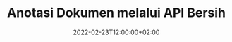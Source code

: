 ---
############################# Static ############################
layout: "product"
date: 2022-02-23T12:00:00+02:00
draft: false

product: "Annotation"
product_tag: "annotation"
platform: "Net"
platform_tag: "net"

############################# Head ############################
head_title: "API Anotasi Dokumen Bersih | Lihat & Anotasi PDF Word Excel Imej PPTX"
head_description: "API Anotasi Dokumen Bersih. Lihat, teg, komen & anotasi PDF Word DOCX, Excel XLSX, PPTX, EML EMLX, VSS VSD, OTP, CAD & format fail imej."

############################# Header ##########################
title: "Anotasi Dokumen melalui API Bersih"
description: "Bina Aplikasi Bersih dengan keupayaan untuk Melihat & Menganotasi PDF, HTML, MS Office dan format dokumen lain tanpa memasang sebarang perisian luaran."
button:
    enable: true
    icon: "fas fa-arrow-down"
    label: "Muat turun Percubaan Percuma"
    link: "https://downloads.groupdocs.com/annotation/net"

############################# SubMenu #########################
submenu:
    enable: true
    
    left:
        img_alt: "GroupDocs.Annotation for Net"
        image: "https://www.groupdocs.cloud/templates/groupdocs/images/product-logos/groupdocs-annotation-net.png"
        product: "GroupDocs.Annotation"
        platform: "Net"

    middle:
        button:
            # button loop
            - link: "#features"
              text: "ciri-ciri"

            # button loop
            - link: "https://products.groupdocs.app/annotation"
              text: "Demo Langsung"

            # button loop
            - link: "https://purchase.groupdocs.com/pricing/annotation/net"
              text: "penentuan harga"

    right:
        link_download: "https://downloads.groupdocs.com/annotation"
        link_learn: "https://docs.groupdocs.com/annotation/net/"
        link_buy: "https://purchase.groupdocs.com"

############################# Overview ############################
overview:
    enable: true
    content: |
      GroupDocs.Annotation Net API ialah produk yang membolehkan anda bekerja dengan anotasi dalam dokumen pada platform dan sistem pengendalian yang berbeza, seperti Android, MacOS, Linux, Windows. GroupDocs.Annotation menyediakan perpustakaan dengan API ringkas yang memberikan banyak kelebihan: contohnya, jika anda perlu merahsiakan data atau memilih berapa banyak kuasa yang anda perlukan untuk bekerja dengan pustaka, atau menukar sebahagian kerja dengan anotasi, perpustakaan sangat ringan dan fleksibel.

      GroupDocs.Anotasi untuk API Bersih membolehkan anda bekerja dengan jenis anotasi yang berbeza, yang termasuk: Teks, Garis Poli, Kawasan, Garis Bawah, Titik, Tera Air, Anak panah, Ellipse, Penggantian Teks, Jarak, Medan Teks, Redaksi Sumber dll. Dan menyokong kebanyakan format dokumen popular seperti: PDF, HTML, Microsoft Office Word, hamparan Excel, persembahan PowerPoint, Visio, e-mel Outlook, imej, metafail, lukisan CAD dan pelbagai format lain. API menyediakan keupayaan untuk mendapatkan lakaran kecil halaman dokumen dan menyokong pengimportan dan pengeksportan anotasi ke dan daripada fail PDF.

      Menggunakan perpustakaan, anda boleh menambah, mengedit, mengekstrak dan memadam anotasi daripada dokumen, memutar dokumen, menukar penyelesaian imej kecil dan ini bukan senarai lengkap semua kemungkinan. Ia juga menawarkan set lengkap objek data untuk menyesuaikan sifat anotasi mengikut keperluan anda dalam semua format dokumen yang disokong.

      Bekerja dengan GroupDocs.Annotation for Net API adalah sangat mudah dan hanya terdiri daripada beberapa langkah asas. Pada mulanya anda perlu menyediakan lesen, kemudian pilih fail yang anda ingin kerjakan, kemudian manipulasi entah bagaimana dengan anotasi dokumen (padam/edit/ekstrak/padam) dan simpan hasilnya. Untuk maklumat lanjut sila lihat dokumentasi produk atau set contoh kami.
      
      GroupDocs.Annotation sentiasa dikemas kini dan menyediakan sokongan untuk pelanggannya, anda sentiasa dialu-alukan untuk bertanya kepada kami soalan atau menghantar idea anda atau memberitahu kami tentang keperluan anda untuk sesuatu yang baharu dan kami dengan senang hati akan melaksanakannya dalam versi baharu kami.
    tabs:
      enable: true
      
      ## TAB ONE ##
      tab_one:
        description: |
          Berikut ialah gambaran keseluruhan GroupDocs.Annotation for Net:
      
        right:
          enable: true
          icon: "fab fa-html5"
          title:  Gambaran keseluruhan
          content: |
            * Tambah Anotasi
            * Eksport Anotasi 
            * Import Anotasi
            * Komen Berdasarkan Balas
            * Keserasian Anotasi
      
      ## TAB TWO ##
      tab_two:
        description: |
          GroupDocs.Annotation for Net menyokong semua [format fail dokumen] (https://docs.groupdocs.com/annotation/Net/supported-document-formats/) termasuk: Microsoft Office, PDF, imej dan banyak lagi.

        left:
          enable: true
          table:
            # table loop
            - title: "Microsoft Office Formats"
              content: |
                * **Word**: [DOC](/annotation/net/doc/), [DOCX](/annotation/net/docx/), [DOCM](/annotation/net/docm/), [DOT](/annotation/net/dot/), [DOTX](/annotation/net/dotx/), [RTF](/annotation/net/rtf/)
                * **Excel**: [XLS](/annotation/net/xls/), [XLSX](/annotation/net/xlsx/), [XLSB](/annotation/net/xlsb/), [XLSM](/annotation/net/xlsm/)
                * **PowerPoint**: [PPT](/annotation/net/ppt/), [PPTX](/annotation/net/pptx/), [PPS](/annotation/net/pps/), [PPSX](/annotation/net/ppsx/), [POTM](/annotation/net/potm/), [POTX](/annotation/net/potx/), [PPSM](/annotation/net/ppsm/), [PPTM](/annotation/net/pptm/), [WMF](/annotation/net/wmf/), [EMF](/annotation/net/emf/)
                * **Outlook**: [EML](/annotation/net/eml/), [EMLX](/annotation/net/emlx/), [MSG](/annotation/net/msg/)
                * **Visio**: [VSS](/annotation/net/vss/), [VST](/annotation/net/vst/), [VSD](/annotation/net/vsd/), [VSDX](/annotation/net/vsdx/), [VSX](/annotation/net/vsx/)

        right:
          enable: true
          table:
            # table loop
            - title: "Other Formats"
              content: |
                * **Portable**: [PDF](/annotation/net/pdf/) (PDF/A-1a, PDF/A-1b, PDF/A-2a)
                * **OpenDocument**: [ODT](/annotation/net/odt/), [ODS](/annotation/net/ods/), [ODP](/annotation/net/odp/)
                * **Images**: [BMP](/annotation/net/bmp/), [JPG](/annotation/net/jpg/), [JPEG](/annotation/net/jpeg/), [TIFF](/annotation/net/tiff/), [TIF](/annotation/net/tif/), [PNG](/annotation/net/png/), [GIF](/annotation/net/gif/), [DCM](/annotation/net/dcm/), [DICOM](/annotation/net/dicom/)
                * **AutoCAD**: [DWG](/annotation/net/dwg/), [DXF](/annotation/net/dxf/), [CAD](/annotation/net/cad/)
                * **Other**: [HTM](/annotation/net/htm/), [HTML](/annotation/net/html/), [CSV](/annotation/net/csv/), [DJVU](/annotation/net/djvu/), [OTP](/annotation/net/otp/), [OTT](/annotation/net/ott/)

      ## TAB THREE ##
      tab_three:
        description: |
          GroupDocs.Annotation for Net menyokong Sistem Operasi, Rangka Kerja & Pengurus Pakej berikut:
        
        left:
          enable: true
          table:
            # table loop
            - icon: "fab fa-windows"
              title:  Sistem operasi
              content: |
                * Windows Desktop (x86 & x64)
                * Windows Server (x86 & x64)
                * Windows Azure
                * Linux
                * MacOS

            # table loop
            - icon: "fas fa-code"
              title:  Rangka Kerja yang Disokong
              content: |
                * .NET Standard 2.0
                * .NET Framework 2.0 or higher
                * .NET Core 2.0 or higher
                * Mono Framework 1.2 or higher

        right:
          enable: true
          table:
            # table loop
            - icon: "fas fa-box"
              title:  Pengurus Pakej
              content: |
                * NuGet
            
            # table loop
            - icon: "fas fa-tools"
              title:  Persekitaran Pembangunan
              content: |
                * Microsoft Visual Studio
                * Xamarin.Android
                * Xamarin.IOS
                * Xamarin.Mac
                * MonoDevelop

############################# Features ############################
features:
    enable: true
    title: GroupDocs.Anotasi untuk Ciri Bersih

    feature:
      # feature loop
      - icon: "fas fa-copy"
        link: "https://docs.groupdocs.com/annotation/net/basic-usage/"
        content: Tambah, Edit & Alih Keluar Anotasi dan Balasan

      # feature loop
      - icon: "fas fa-eye"
        link: "https://docs.groupdocs.com/annotation/net/export-annotations/"
        content: Eksport Anotasi ke Dokumen

      # feature loop
      - icon: "fas fa-bolt"
        link: "https://docs.groupdocs.com/annotation/net/evaluation-limitations-and-licensing-of-groupdocs-annotation/"
        content: Lesen Bermeter – Pengebilan Terkawal dengan Membayar Mengikut Penggunaan API
      
      # feature loop
      - icon: "fas fa-code"
        link: "https://docs.groupdocs.com/annotation/net/extract-annotations-from-document/"
        content: Panggilan Fungsi Tunggal untuk Mengambil Semua Anotasi Dokumen

      # feature loop
      - icon: "fas fa-cloud"
        link: "https://docs.groupdocs.com/annotation/net/add-point-annotation/"
        content: Berikan Nilai kepada Anotasi Mata atau Alihkan Nilai Mata Sedia Ada

      # feature loop
      - icon: "fas fa-remove-format"
        link: "https://docs.groupdocs.com/annotation/net/add-link-annotation/"
        content: Tambahkan Anotasi Pautan pada Slaid PDF, Word & PowerPoint

      # feature loop
      - icon: "fas fa-comment-slash"
        link: "https://docs.groupdocs.com/annotation/net/basic-usage/"
        content: Tetapkan Warna Latar Belakang Anotasi atau Alih Keluar semua Anotasi daripada Dokumen

      # feature loop
      - icon: "fas fa-border-all"
        link: "https://docs.groupdocs.com/annotation/net/generate-document-pages-preview/"
        content: Anotasi fail PDF dengan Ketepatan – Dapatkan Perwakilan Imej Dokumen PDF & Pratonton Halaman Cache

      # feature loop
      - icon: "fas fa-wrench"
        link: "https://docs.groupdocs.com/annotation/net/import-annotations/"
        content: Dapatkan Koordinat Teks Anotasi Teks dalam Perwakilan Imej Dokumen

      # feature loop
      - icon: "fas fa-columns"
        link: "https://docs.groupdocs.com/annotation/net/add-area-annotation/"
        content: Pautkan Komen Pengguna ke Anotasi Kawasan & Sokongan untuk Komen Bersarang

      # feature loop
      - icon: "fas fa-file-word"
        link: "https://docs.groupdocs.com/annotation/net/add-arrow-annotation/"
        content: Gunakan Anotasi Anak Panah untuk menunjuk ke Kandungan Tertentu

      # feature loop
      - icon: "fas fa-envelope"
        link: "https://docs.groupdocs.com/annotation/net/add-distance-annotation/"
        content: Gunakan Anotasi Jarak untuk Melukis Garisan yang Mewakili Jarak antara Objek

      # feature loop
      - icon: "fas fa-print"
        link: "https://docs.groupdocs.com/annotation/net/add-point-annotation/"
        content: Anotasi berasaskan titik bahawa apabila Diklik Menimbulkan Tetingkap untuk Menambah Komen

      # feature loop
      - icon: "fas fa-file-archive"
        link: "https://docs.groupdocs.com/annotation/net/add-polyline-annotation/"
        content: Buat Urutan Bersambung Segmen Baris Dibuat sebagai Anotasi Poliline

      # feature loop
      - icon: "fas fa-lock"
        link: "https://docs.groupdocs.com/annotation/net/add-ellipse-annotation/"
        content: Buat Segmen Garis Lurus, Segmen Arka atau gabungan kedua-duanya

      # feature loop
      - icon: "fas fa-file-code"
        link: "https://docs.groupdocs.com/annotation/net/add-area-annotation/"
        content: Tandai Kawasan Dokumen yang Dicadangkan untuk Redaksi
      
      # feature loop
      - icon: "fas fa-fill-drip"
        link: "https://docs.groupdocs.com/annotation/net/add-image-annotation/"
        content: Tambahkan Anotasi Imej pada PDF, Diagram, Word, Excel, Persembahan & Imej

      # feature loop
      - icon: "fas fa-file-excel"
        link: "https://docs.groupdocs.com/annotation/net/add-annotation-to-the-document/"
        content: Tambah Medan Teks & Setem berasaskan Teks atau Tera Air dalam Dokumen

      # feature loop
      - icon: "fas fa-heading"
        link: "https://docs.groupdocs.com/annotation/net/add-annotation-to-the-document/"
        content: Tekan, Gariskan atau Gantikan Teks Tertentu dalam Dokumen

      # feature loop
      - icon: "fas fa-project-diagram"
        link: "https://docs.groupdocs.com/annotation/net/update-annotations/"
        content: Ubah saiz Anotasi dengan menetapkan Parameter Tinggi & Lebar baharu

      # feature loop
      - icon: "fas fa-cube"
        link: "https://docs.groupdocs.com/annotation/net/generate-document-pages-preview/"
        content: Dapatkan Imej Kecil Halaman Dokumen. Urus Pelbagai Dokumen Beranotasi untuk Imej & Gambar rajah

      # feature loop
      - icon: "fab fa-uncharted"
        link: "https://docs.groupdocs.com/annotation/net/export-annotations/"
        content: Eksport Anotasi ke & Bekerja dengan fail TIFF Berbilang halaman
  
      # feature loop
      - icon: "fab fa-uncharted"
        link: "https://docs.groupdocs.com/annotation/net/add-watermark-annotation/"
        content: Laraskan Penjajaran Menegak dan Mendatar untuk Anotasi Tera Air
  
      # feature loop
      - icon: "fab fa-uncharted"
        link: "https://docs.groupdocs.com/annotation/net/add-text-field-annotation/"
        content: Tambah Penjajaran Mendatar Teks untuk Medan Teks

      # feature loop
      - icon: "fab fa-uncharted"
        link: "https://docs.groupdocs.com/annotation/net/document-text-info/"
        content: Dapatkan maklumat tentang baris teks dokumen (teks, lebar, tinggi, inden)

    more_feature:
      # more_feature_loop
      - title: Sokongan untuk Pelbagai Jenis Anotasi
        content: |
          GroupDocs.Annotation for .NET membolehkan anda bekerja dengan pelbagai jenis anotasi. Ini memberikan kebebasan dan kemudahan komunikasi sambil bekerjasama dengan pasukan anda dalam tugasan. Anda boleh menggunakan anotasi, seperti, anotasi kawasan (tanda kawasan sebagai segi empat tepat dan tambahkan nota padanya), anotasi titik (lekatkan ulasan pada mana-mana titik dalam dokumen), anotasi teks (tambah ulasan pada teks yang dipilih), potong/garis bawah anotasi ( digunakan pada perenggan), anotasi polyline (lukis bentuk dan garisan bebas), anotasi anak panah (penunjuk anak panah dengan ulasan yang dilampirkan), anotasi elips (paparkan teks di dalam elips), anotasi jarak (lukis garis yang mewakili jarak antara objek), pautan anotasi (tambah pautan web ke format dokumen yang disokong), dan anotasi tera air (cap teks atau tera air boleh ditambah dalam dokumen).

          ```cs
          // Initialize list of AnnotationInfo
          List<AnnotationInfo> annotations = new List<AnnotationInfo>();
          // Initialize text annotation
          AnnotationInfo textAnnotation = new AnnotationInfo
          {
            Box = new Rectangle((float)265.44, (float)153.86, 206, 36), Type = AnnotationType.Text 
          };
          // Add annotation to list
          annotations.Add(textAnnotation);
          // Get input file stream
          Stream inputFile = new FileStream("D:/input.pdf", FileMode.Open, File
          .ReadWrite);
          // Export annotation and save output file
          CommonUtilities.SaveOutputDocument(inputFile, annotations, DocumentType.Pdf);
          ```

############################# Support ############################
support:
    enable: true

############################# Solutions ############################
solutions:
    enable: true
    title: GroupDocs.Annotation menawarkan API paparan dokumen untuk persekitaran pembangunan popular yang lain

    solution:
        # solution loop
        - img_alt: "GroupDocs.Annotation for Java"
          image: "https://www.groupdocs.cloud/templates/groupdocs/images/product-logos/groupdocs-annotation-java.png"
          product: "GroupDocs.Annotation"
          platform: "Java"
          link: "/annotation/java/"

############################# Back to top ###############################
back_to_top:
  enable: true
---